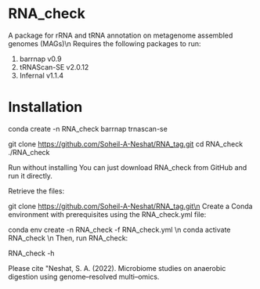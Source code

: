 # RNA_check
A package for rRNA and tRNA annotation on metagenome assembled genomes (MAGs)\n
Requires the following packages to run:
  1. barrnap v0.9
  2. tRNAScan-SE v2.0.12
  3. Infernal v1.1.4

# Installation
conda create -n RNA_check barrnap trnascan-se

git clone https://github.com/Soheil-A-Neshat/RNA_tag.git
cd RNA_check
./RNA_check

Run without installing
You can just download RNA_check from GitHub and run it directly.

Retrieve the files:

git clone https://github.com/Soheil-A-Neshat/RNA_tag.git\n
Create a Conda environment with prerequisites using the RNA_check.yml file:

conda env create -n RNA_check -f RNA_check.yml \n
conda activate RNA_check \n
Then, run RNA_check:

RNA_check -h

Please cite "Neshat, S. A. (2022). Microbiome studies on anaerobic digestion using genome–resolved multi–omics.
